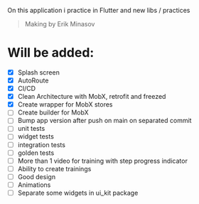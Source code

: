 On this application i practice in Flutter and new libs / practices

> Making by Erik Minasov


# Will be added:
- [x]  Splash screen
- [x] AutoRoute
- [x] CI/CD
- [x] Clean Architecture with MobX, retrofit and freezed
- [x] Create wrapper for MobX stores
- [ ] Create builder for MobX
- [ ] Bump app version after push on main on separated commit
- [ ] unit tests
- [ ] widget tests
- [ ] integration tests
- [ ] golden tests
- [ ] More than 1 video for training with step progress indicator
- [ ] Ability to create trainings
- [ ] Good design
- [ ] Animations
- [ ] Separate some widgets in ui_kit package
